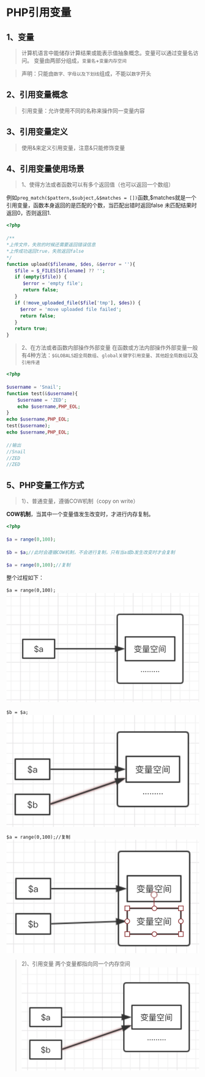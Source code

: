 # PHP引用变量

## 1、变量
> 计算机语言中能储存计算结果或能表示值抽象概念。变量可以通过变量名访问。
变量由两部分组成，`变量名`+`变量内存空间`

>声明：只能由`数字、字母以及下划线`组成，不能以`数字`开头


## 2、引用变量概念
> 引用变量：允许使用不同的名称来操作同一变量内容


## 3、引用变量定义
> 使用&来定义引用变量，注意&只能修饰变量


## 4、引用变量使用场景
>1、使得方法或者函数可以有多个返回值（也可以返回一个数组）

例如`preg_match($pattern,$subject,&$matches = [])`函数,$matches就是一个引用变量，函数本身返回的是匹配的个数，当匹配出错时返回false
未匹配结果时返回0，否则返回1.

```php
<?php

/**
*上传文件，失败的时候还需要返回错误信息
*上传成功返回true，失败返回false
*/
function upload($filename, $des, &$error = ''){
   $file = $_FILES[$filename] ?? '';
   if (empty($file)) {
      $error = 'empty file';
      return false;
   }
   if (!move_uploaded_file($file['tmp'], $des)) {
     $error = 'move uploaded file failed';
     return false;
   }
   return true;
}
```


>2、在方法或者函数内部操作外部变量
>在函数或方法内部操作外部变量一般有4种方法：`$GLOBALS超全局数组`、`global关键字引用变量`、`其他超全局数组`以及`引用传递`

```php
<?php

$username = 'Snail';
function test(&$username){
    $username = 'ZED';
    echo $username,PHP_EOL;
}
echo $username,PHP_EOL;
test($username);
echo $username,PHP_EOL;

//输出
//Snail
//ZED
//ZED
```

## 5、PHP变量工作方式
>1）、普通变量，遵循COW机制（copy on write）

**COW机制**，当其中一个变量值发生改变时，才进行内存复制。
```php
<?php

$a = range(0,100);

$b = $a;//此时会遵循COW机制，不会进行复制，只有当a或b发生改变时才会复制

$a = range(0,100);//复制

```
整个过程如下：

`$a = range(0,100);`
![a指向一个变量空间](./1.png)

`$b = $a;`
![$b = $a](./2.png)  

`$a = range(0,100);//复制`
![$b = $a](./3.png)  

>2)、引用变量
>两个变量都指向同一个内存空间
![$b = $a](./2.png)  